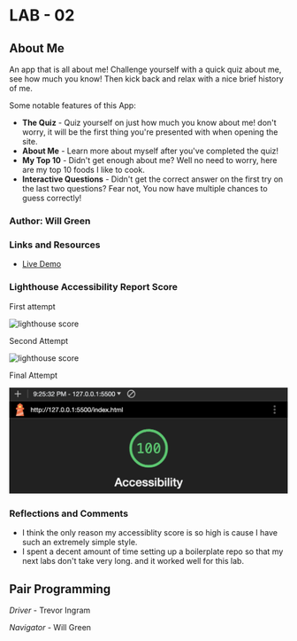 # LAB - 02

## About Me

An app that is all about me! Challenge yourself with a quick quiz about me, see how much you know! Then kick back and relax with a nice brief history of me.

Some notable features of this App:

* **The Quiz** - Quiz yourself on just how much you know about me! don't worry, it will be the first thing you're presented with when opening the site.
* **About Me** - Learn more about myself after you've completed the quiz!
* **My Top 10** - Didn't get enough about me? Well no need to worry, here are my top 10 foods I like to cook.
* **Interactive Questions** - Didn't get the correct answer on the first try on the last two questions? Fear not, You now have multiple chances to guess correctly!

### Author: Will Green

### Links and Resources

* [Live Demo](https://tehbillis.github.io/about-me)

### Lighthouse Accessibility Report Score

First attempt

![lighthouse score](img/Screenshot%202023-09-11%20at%203.21.39%20PM.png)

Second Attempt

![lighthouse score](img/Screenshot%202023-09-15%20at%208.47.14%20PM.png)

Final Attempt

![lighthouse score](img/Screenshot%202023-10-12%20at%209.26.14%20PM.png)

### Reflections and Comments

* I think the only reason my accessiblity score is so high is cause I have such an extremely simple style.
* I spent a decent amount of time setting up a boilerplate repo so that my next labs don't take very long. and it worked well for this lab.

## Pair Programming

*Driver* - Trevor Ingram

*Navigator* - Will Green